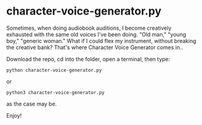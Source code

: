 # character-voice-generator.py

Sometimes, when doing audiobook auditions, I become creatively exhausted with the same old voices I've been doing. "Old man," "young boy," "generic woman." What if I could flex my instrument, without breaking the creative bank? That's where Character Voice Generator comes in..

Download the repo, cd into the folder, open a terminal, then type:

```
python character-voice-generator.py
```

or
```
python3 character-voice-generator.py
```

as the case may be.

Enjoy!